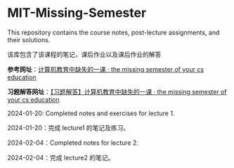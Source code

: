 # MIT-Missing-Semester
This repository contains the course notes, post-lecture assignments, and their solutions.  

该库包含了该课程的笔记，课后作业以及课后作业的解答

**参考网址**：[计算机教育中缺失的一课 · the missing semester of your cs education](https://missing-semester-cn.github.io/)

**习题解答网址**：[【习题解答】计算机教育中缺失的一课 · the missing semester of your cs education](https://missing-semester-cn.github.io/missing-notes-and-solutions/)

2024-01-20: Completed notes and exercises for lecture 1.

2024-01-20：完成 lecture1 的笔记及练习。

2024-02-04：Completed notes for lecture 2.

2024-02-04：完成 lecture2 的笔记。
